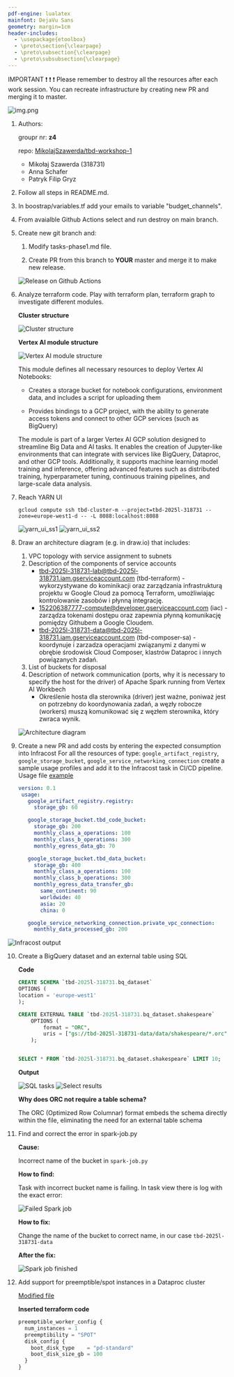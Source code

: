 ```yaml
---
pdf-engine: lualatex
mainfont: DejaVu Sans
geometry: margin=1cm
header-includes:
  - \usepackage{etoolbox}
  - \preto\section{\clearpage}
  - \preto\subsection{\clearpage}
  - \preto\subsubsection{\clearpage}
---
```

IMPORTANT ❗ ❗ ❗ Please remember to destroy all the resources after each work session. You can recreate infrastructure by creating new PR and merging it to master.
  
![img.png](doc/figures/destroy.png)

1. Authors:

   groupr nr: **z4**

   repo: [MikolajSzawerda/tbd-workshop-1](https://github.com/MikolajSzawerda/tbd-workshop-1)

   - Mikołaj Szawerda (318731)
   - Anna Schafer
   - Patryk Filip Gryz

2. Follow all steps in README.md.

3. In boostrap/variables.tf add your emails to variable "budget_channels".

4. From avaialble Github Actions select and run destroy on main branch.
   
5. Create new git branch and:
    1. Modify tasks-phase1.md file.
    
    2. Create PR from this branch to **YOUR** master and merge it to make new release. 
    
    ![Release on Github Actions](doc/figures/suc_release.png)


6. Analyze terraform code. Play with terraform plan, terraform graph to investigate different modules.

    **Cluster structure**

    ![Cluster structure](doc/figures/terraform_plan.png)

    **Vertex AI module structure**

    ![Vertex AI module structure](doc/figures/vertex_ai_workbench.png)

    This module defines all necessary resources to deploy Vertex AI Notebooks:

    - Creates a storage bucket for notebook configurations, environment data, and includes a script for uploading them

    - Provides bindings to a GCP project, with the ability to generate access tokens and connect to other GCP services (such as BigQuery)

    The module is part of a larger Vertex AI GCP solution designed to streamline Big Data and AI tasks. It enables the creation of Jupyter-like environments that can integrate with services like BigQuery, Dataproc, and other GCP tools. Additionally, it supports machine learning model training and inference, offering advanced features such as distributed training, hyperparameter tuning, continuous training pipelines, and large-scale data analysis.
   
7. Reach YARN UI
   ```shell
   gcloud compute ssh tbd-cluster-m --project=tbd-2025l-318731 --zone=europe-west1-d -- -L 8088:localhost:8088
   ```
   ![yarn_ui_ss1](doc/yarn_ui_ss1.png)
   ![yarn_ui_ss2](doc/yarn_ui_ss2.png)

8. Draw an architecture diagram (e.g. in draw.io) that includes:
    1. VPC topology with service assignment to subnets
    2. Description of the components of service accounts
        - tbd-2025l-318731-lab@tbd-2025l-318731.iam.gserviceaccount.com (tbd-terraform) - wykorzystywane do kominikacji oraz zarządzania infrastrukturą projektu w Google Cloud za pomocą Terraform, umożliwiając kontrolowanie zasobów i płynną integrację.
        - 152206387777-compute@developer.gserviceaccount.com (iac) - zarządza tokenami dostępu oraz zapewnia płynną komunikację pomiędzy Githubem a Google Cloudem.
        - tbd-2025l-318731-data@tbd-2025l-318731.iam.gserviceaccount.com (tbd-composer-sa) - koordynuje i zarzadza operacjami związanymi z danymi w obrębie środowisk Cloud Composer, klastrów Dataproc i innych powiązanych zadań.
    3. List of buckets for disposal
    4. Description of network communication (ports, why it is necessary to specify the host for the driver) of Apache Spark running from Vertex AI Workbech
        - Określenie hosta dla sterownika (driver) jest ważne, poniważ jest on potrzebny do koordynowania zadań, a węzły robocze (workers) muszą komunikować się z węzłem sterownika, który zwraca wynik.
  
    ![Architecture diagram](doc/tbd-task-8.png)

9. Create a new PR and add costs by entering the expected consumption into Infracost
For all the resources of type: `google_artifact_registry`, `google_storage_bucket`, `google_service_networking_connection`
create a sample usage profiles and add it to the Infracost task in CI/CD pipeline. Usage file [example](https://github.com/infracost/infracost/blob/master/infracost-usage-example.yml) 
   ```yaml
   version: 0.1
    usage:
      google_artifact_registry.registry:
        storage_gb: 60

      google_storage_bucket.tbd_code_bucket:
        storage_gb: 200
        monthly_class_a_operations: 100
        monthly_class_b_operations: 300
        monthly_egress_data_gb: 70

      google_storage_bucket.tbd_data_bucket:
        storage_gb: 400
        monthly_class_a_operations: 100
        monthly_class_b_operations: 300
        monthly_egress_data_transfer_gb:
          same_continent: 90
          worldwide: 40
          asia: 20
          china: 0

      google_service_networking_connection.private_vpc_connection:
        monthly_data_processed_gb: 200

   ```
  ![Infracost output](doc/infracost_output.png)

10. Create a BigQuery dataset and an external table using SQL

    **Code**
    ```sql
    CREATE SCHEMA `tbd-2025l-318731.bq_dataset`
    OPTIONS (
    location = 'europe-west1'
    );

    CREATE EXTERNAL TABLE `tbd-2025l-318731.bq_dataset.shakespeare`
        OPTIONS (
            format = "ORC",
            uris = ["gs://tbd-2025l-318731-data/data/shakespeare/*.orc"]
        );


    SELECT * FROM `tbd-2025l-318731.bq_dataset.shakespeare` LIMIT 10;
    ```

    **Output**

    ![SQL tasks](tasks-phase1/big_query_results.png)
    ![Select results](tasks-phase1/big_query_results_shakespeare.png)

    **Why does ORC not require a table schema?**
    
    The ORC (Optimized Row Columnar) format embeds the schema directly within the file, eliminating the need for an external table schema

11. Find and correct the error in spark-job.py

    **Cause:**

    Incorrect name of the bucket in `spark-job.py`

    **How to find:**

    Task with incorrect bucket name is failing. In task view there is log with the exact error:

    ![Failed Spark job](tasks-phase1/spark-failed.png)

    **How to fix:**

    Change the name of the bucket to correct name, in our case `tbd-2025l-318731-data`

    **After the fix:**

    ![Spark job finished](tasks-phase1/spark-success.png)

12. Add support for preemptible/spot instances in a Dataproc cluster

    [Modified file](modules/dataproc/main.tf)

    **Inserted terraform code**
    
    ```tf
    preemptible_worker_config {
      num_instances = 1
      preemptibility = "SPOT"
      disk_config {
        boot_disk_type    = "pd-standard"
        boot_disk_size_gb = 100
      }
    }
    ```
    
